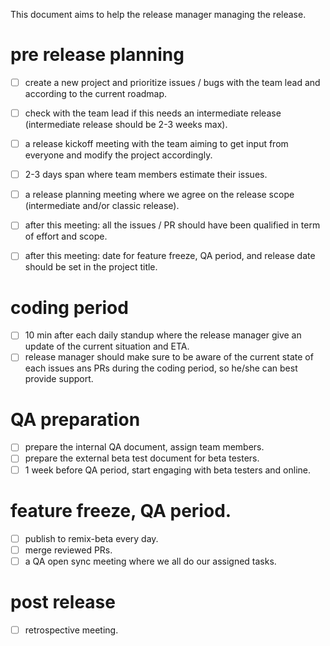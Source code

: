 This document aims to help the release manager managing the release.

# pre release planning

- [ ] create a new project and prioritize issues / bugs with the team lead and according to the current roadmap.
- [ ] check with the team lead if this needs an intermediate release (intermediate release should be 2-3 weeks max).
- [ ] a release kickoff meeting with the team aiming to get input from everyone and modify the project accordingly.
- [ ] 2-3 days span where team members estimate their issues.
- [ ] a release planning meeting where we agree on the release scope (intermediate and/or classic release).
- [ ] after this meeting: all the issues / PR should have been qualified in term of effort and scope.
- [ ] after this meeting: date for feature freeze, QA period, and release date should be set in the project title.


# coding period

- [ ] 10 min after each daily standup where the release manager give an update of the current situation and ETA.
- [ ] release manager should make sure to be aware of the current state of each issues ans PRs during the coding period, so he/she can best provide support.

# QA preparation
 
- [ ] prepare the internal QA document, assign team members.
- [ ] prepare the external beta test document for beta testers.
- [ ] 1 week before QA period, start engaging with beta testers and online.

# feature freeze, QA period.

- [ ] publish to remix-beta every day.
- [ ] merge reviewed PRs.
- [ ] a QA open sync meeting where we all do our assigned tasks.

# post release

- [ ] retrospective meeting.
